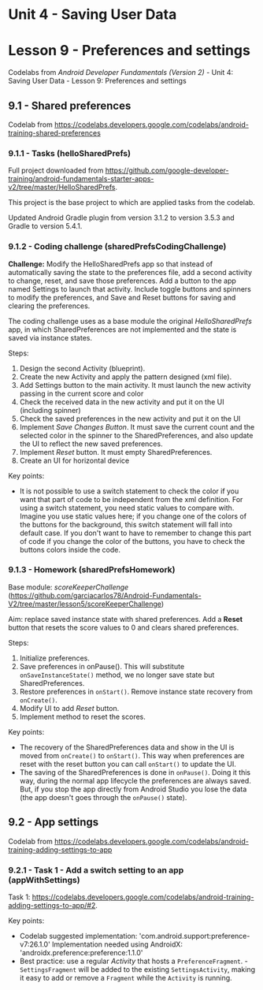 # Unit 4 - Saving User Data

# Lesson 9 - Preferences and settings

Codelabs from *Android Developer Fundamentals (Version 2)* - Unit 4: Saving User Data - Lesson 9: Preferences and settings

## 9.1 - Shared preferences

Codelab from https://codelabs.developers.google.com/codelabs/android-training-shared-preferences

### 9.1.1 - Tasks (helloSharedPrefs)

Full project downloaded from https://github.com/google-developer-training/android-fundamentals-starter-apps-v2/tree/master/HelloSharedPrefs.

This project is the base project to which are applied tasks from the  codelab.

Updated Android Gradle plugin from version 3.1.2 to version 3.5.3 and Gradle to version 5.4.1.

### 9.1.2 - Coding challenge (sharedPrefsCodingChallenge)

**Challenge:** Modify the HelloSharedPrefs app so that instead of automatically saving the state to the preferences file, add a second activity to change, reset, and save those preferences. Add a button to the app named Settings to launch that activity. Include toggle buttons and spinners to modify the preferences, and Save and Reset buttons for saving and clearing the preferences.

The coding challenge uses as a base module the original *HelloSharedPrefs* app, in which SharedPreferences are not implemented and the state is saved via instance states.

Steps:
  1. Design the second Activity (blueprint).
  2. Create the new Activity and apply the pattern designed (xml file).
  3. Add Settings button to the main activity. It must launch the new activity passing in the current score and color
  4. Check the received data in the new activity and put it on the UI (including spinner)
  5. Check the saved preferences in the new activity and put it on the UI
  6. Implement *Save Changes Button*. It must save the current count and the selected color in the spinner to the SharedPreferences, and also update the UI to reflect the new saved preferences.
  7. Implement *Reset* button. It must empty SharedPreferences.
  8. Create an UI for horizontal device
  
  
Key points:
  - It is not possible to use a switch statement to check the color if you want that part of code to be independent from the xml definition.
    For using a switch statement, you need static values to compare with. Imagine you use static values here; if you change one of the colors of the buttons for the background, this switch statement will fall into default case. If you don't want to have to remember to change this part of code if you change the color of the buttons, you have to check the buttons colors inside the code.

### 9.1.3 - Homework (sharedPrefsHomework)

Base module: *scoreKeeperChallenge* (https://github.com/garciacarlos78/Android-Fundamentals-V2/tree/master/lesson5/scoreKeeperChallenge)

Aim: replace saved instance state with shared preferences. Add a **Reset** button that resets the score values to 0 and clears shared preferences.

Steps:
  1. Initialize preferences.
  2. Save preferences in onPause(). This will substitute `onSaveInstanceState()` method, we no longer save state but SharedPreferences.
  3. Restore preferences in `onStart()`. Remove instance state recovery from `onCreate()`.
  4. Modify UI to add *Reset* button.
  5. Implement method to reset the scores.
  
Key points:
  - The recovery of the SharedPreferences data and show in the UI is moved from `onCreate()` to `onStart()`. This way when preferences are reset with the reset button you can call `onStart()` to update the UI.
  - The saving of the SharedPreferences is done in `onPause()`. Doing it this way, during the normal app lifecycle the preferences are always saved. But, if you stop the app directly from Android Studio you lose the data (the app doesn't goes through the `onPause()` state).   
                                   
## 9.2 - App settings

Codelab from https://codelabs.developers.google.com/codelabs/android-training-adding-settings-to-app

### 9.2.1 - Task 1 - Add a switch setting to an app (appWithSettings)

Task 1: https://codelabs.developers.google.com/codelabs/android-training-adding-settings-to-app/#2.

Key points:
  - Codelab suggested implementation: 'com.android.support:preference-v7:26.1.0'
    Implementation needed using AndroidX: 'androidx.preference:preference:1.1.0'
  - Best practice: use a regular *Activity* that hosts a `PreferenceFragment`. 
  -`SettingsFragment` will be added to the existing `SettingsActivity`, making it easy to add or remove a `Fragment` while the `Activity` is running.                                    